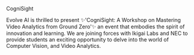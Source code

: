 CogniSight

Evolve AI is thrilled to present ✨'CogniSight: A Workshop on Mastering Video Analytics from Ground Zero'✨ an event that embodies the spirit of innovation and learning. We are joining forces with Ikigai Labs and NEC to provide students an exciting opportunity to delve into the world of Computer Vision, and Video Analytics.


